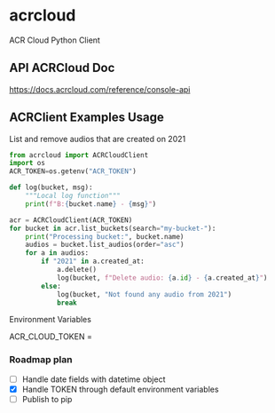 # acrcloud
ACR Cloud Python Client

API ACRCloud Doc
---

https://docs.acrcloud.com/reference/console-api


ACRClient Examples Usage
---

List and remove audios that are created on 2021

```python
from acrcloud import ACRCloudClient
import os
ACR_TOKEN=os.getenv("ACR_TOKEN")

def log(bucket, msg):
    """Local log function"""
    print(f"B:{bucket.name} - {msg}")

acr = ACRCloudClient(ACR_TOKEN)
for bucket in acr.list_buckets(search="my-bucket-"):
    print("Processing bucket:", bucket.name)
    audios = bucket.list_audios(order="asc")
    for a in audios:
        if "2021" in a.created_at:
            a.delete()
            log(bucket, f"Delete audio: {a.id} - {a.created_at}")
        else:
            log(bucket, "Not found any audio from 2021")
            break
```

Environment Variables

ACR_CLOUD_TOKEN = <TOKEN>

### Roadmap plan

- [ ] Handle date fields with datetime object
- [X] Handle TOKEN through default environment variables  
- [ ] Publish to pip